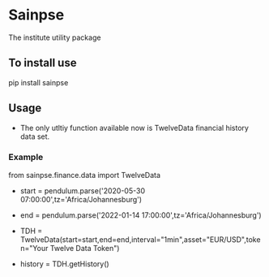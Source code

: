 # Sainpse
The institute utility package

## To install use
pip install sainpse

## Usage
- The only utltiy function available now is TwelveData financial history data set.

### Example
from sainpse.finance.data import TwelveData

- start    = pendulum.parse('2020-05-30 07:00:00',tz='Africa/Johannesburg')
- end      = pendulum.parse('2022-01-14 17:00:00',tz='Africa/Johannesburg')

- TDH      = TwelveData(start=start,end=end,interval="1min",asset="EUR/USD",token="Your Twelve Data Token")

- history  = TDH.getHistory()


